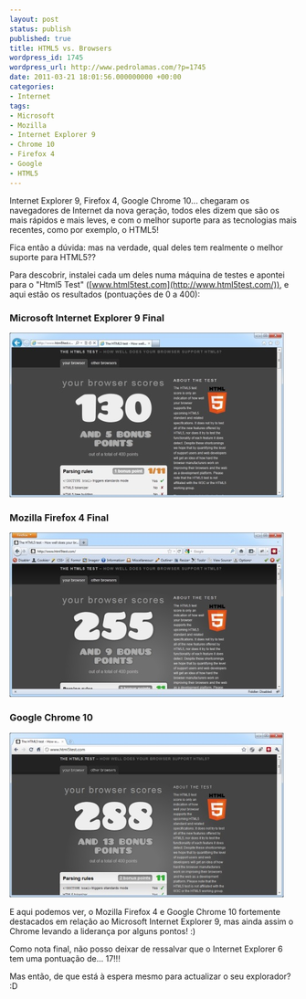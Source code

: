 ```yaml
---
layout: post
status: publish
published: true
title: HTML5 vs. Browsers
wordpress_id: 1745
wordpress_url: http://www.pedrolamas.com/?p=1745
date: 2011-03-21 18:01:56.000000000 +00:00
categories:
- Internet
tags:
- Microsoft
- Mozilla
- Internet Explorer 9
- Chrome 10
- Firefox 4
- Google
- HTML5
---
```

Internet Explorer 9, Firefox 4, Google Chrome 10... chegaram os navegadores de Internet da nova geração, todos eles dizem que são os mais rápidos e mais leves, e com o melhor suporte para as tecnologias mais recentes, como por exemplo, o HTML5!

Fica então a dúvida: mas na verdade, qual deles tem realmente o melhor suporte para HTML5??

Para descobrir, instalei cada um deles numa máquina de testes e apontei para o "Html5 Test" ([www.html5test.com](http://www.html5test.com/)), e aqui estão os resultados (pontuações de 0 a 400):

### Microsoft Internet Explorer 9 Final

[![](/wp-content/uploads/2011/03/HTML5-in-Internet-Explorer-9-Thumb.jpg)](/wp-content/uploads/2011/03/HTML5-in-Internet-Explorer-9.jpg "HTML5 in Internet Explorer 9")

### Mozilla Firefox 4 Final

[![](/wp-content/uploads/2011/03/HTML5-in-Firefox-4-Thumb.jpg)](/wp-content/uploads/2011/03/HTML5-in-Firefox-4.jpg "HTML5 in Firefox 4")

### Google Chrome 10

[![](/wp-content/uploads/2011/03/HTML5-in-Chrome-10-Thumb.jpg)](/wp-content/uploads/2011/03/HTML5-in-Chrome-10.jpg "HTML5 in Chrome 10")

E aqui podemos ver, o Mozilla Firefox 4 e Google Chrome 10 fortemente destacados em relação ao Microsoft Internet Explorer 9, mas ainda assim o Chrome levando a liderança por alguns pontos! :)

Como nota final, não posso deixar de ressalvar que o Internet Explorer 6 tem uma pontuação de... 17!!!

Mas então, de que está à espera mesmo para actualizar o seu explorador? :D
